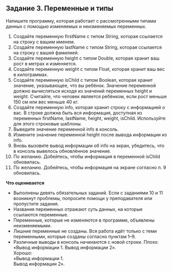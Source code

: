 ## Задание 3. Переменные и типы
Напишите программу, которая работает с рассмотренными типами данных с помощью изменяемых и неизменяемых переменных.

1. Создайте переменную firstName с типом String, которая ссылается на строку с вашим именем.
2. Создайте переменную lastName с типом String, которая ссылается на строку с вашей фамилией.
3. Создайте переменную height с типом Double, которая хранит ваш рост в метрах и изменяется.
4. Создайте переменную weight с типом Float, которая хранит ваш вес в килограммах.
5. Создайте переменную isChild с типом Boolean, которая хранит значение, указывающее, что вы ребёнок. Значение переменной должно вычисляться исходя из значений переменных height и weight. Считайте, что человек является ребёнком, если рост меньше 150 см или вес меньше 40 кг.
6. Создайте переменную info, которая хранит строку с информацией о вас. В строке должна быть вся информация, доступная из переменных firstName, lastName, height, weight, isChild. Используйте для этого строковые шаблоны.
7. Выведите значение переменной info в консоль.
8. Измените значение переменной height после вывода информации из info.
9. Вновь вызовите вывод информации об info на экран, убедитесь, что в консоль вывелось обновлённое значение.
10. По желанию. Добейтесь, чтобы информация в переменной isChild обновилась.
11. По желанию. Добейтесь, чтобы информация на экране согласно п. 9 обновилась.

**Что оценивается**
* Выполнены девять обязательных заданий. Если с заданиями 10 и 11 возникнут проблемы, попросите помощи у преподавателя или пропустите задания.
* Названия переменных отражают суть данных, на которые ссылаются переменные.
* Переменные, которые не изменяются в программе, объявлены неизменяемыми.
* Лишние переменные не созданы. Вся работа идёт только с теми переменными, которые созданы согласно пунктам 1–9.
* Различные выводы в консоль начинаются с новой строки.
Плохо: «Вывод информации 1. Вывод информации 2».
</br>Хорошо:
<br/>«Вывод информации 1.
<br/>Вывод информации 2».